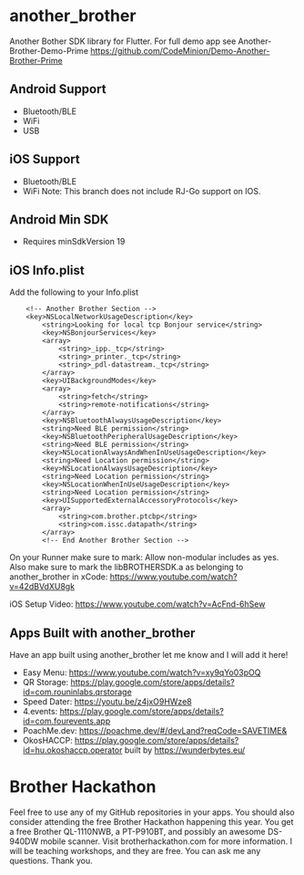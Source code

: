 # another_brother

Another Bother SDK library for Flutter. For full demo app see Another-Brother-Demo-Prime https://github.com/CodeMinion/Demo-Another-Brother-Prime

## Android Support
- Bluetooth/BLE
- WiFi
- USB

## iOS Support
- Bluetooth/BLE
- WiFi
Note: This branch does not include RJ-Go support on IOS.

## Android Min SDK
- Requires minSdkVersion 19

## iOS Info.plist

Add the following to your Info.plist
```
	<!-- Another Brother Section -->
	<key>NSLocalNetworkUsageDescription</key>
        <string>Looking for local tcp Bonjour service</string>
        <key>NSBonjourServices</key>
        <array>
        	<string>_ipp._tcp</string>
        	<string>_printer._tcp</string>
        	<string>_pdl-datastream._tcp</string>
        </array>
        <key>UIBackgroundModes</key>
        <array>
        	<string>fetch</string>
        	<string>remote-notifications</string>
        </array>
        <key>NSBluetoothAlwaysUsageDescription</key>
    	<string>Need BLE permission</string>
    	<key>NSBluetoothPeripheralUsageDescription</key>
    	<string>Need BLE permission</string>
    	<key>NSLocationAlwaysAndWhenInUseUsageDescription</key>
    	<string>Need Location permission</string>
    	<key>NSLocationAlwaysUsageDescription</key>
    	<string>Need Location permission</string>
    	<key>NSLocationWhenInUseUsageDescription</key>
    	<string>Need Location permission</string>
    	<key>UISupportedExternalAccessoryProtocols</key>
    	<array>
    		<string>com.brother.ptcbp</string>
    		<string>com.issc.datapath</string>
    	</array>
    	<!-- End Another Brother Section -->
```
On your Runner make sure to mark: Allow non-modular includes as yes.
Also make sure to mark the libBROTHERSDK.a as belonging to another_brother in xCode: https://www.youtube.com/watch?v=42dBVdXU8gk

iOS Setup Video: https://www.youtube.com/watch?v=AcFnd-6hSew



## Apps Built with another_brother
Have an app built using another_brother let me know and I will add it here!

- Easy Menu: https://www.youtube.com/watch?v=xy9qYo03pOQ
- QR Storage: https://play.google.com/store/apps/details?id=com.rouninlabs.qrstorage
- Speed Dater: https://youtu.be/z4jxO9HWze8
- 4.events: https://play.google.com/store/apps/details?id=com.fourevents.app
- PoachMe.dev: https://poachme.dev/#/devLand?reqCode=SAVETIME&
- OkosHACCP: https://play.google.com/store/apps/details?id=hu.okoshaccp.operator built by https://wunderbytes.eu/

# Brother Hackathon
Feel free to use any of my GitHub repositories in your apps. You should also consider
attending the free Brother Hackathon happening this year. You get a free Brother QL-1110NWB,
a PT-P910BT, and possibly an awesome DS-940DW mobile scanner. Visit brotherhackathon.com for
more information. I will be teaching workshops, and they are free. You can ask me any questions.
Thank you.

